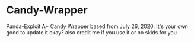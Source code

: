 # Candy-Wrapper
Panda-Exploit A+ Candy Wrapper based from July 26, 2020. It's your own good to update it okay? also credit me if you use it or no skids for you
